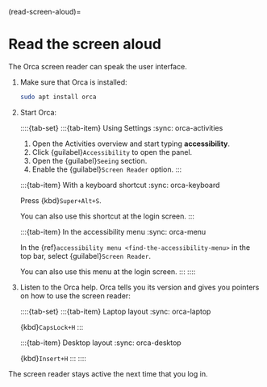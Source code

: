 (read-screen-aloud)=
# Read the screen aloud

The Orca screen reader can speak the user interface.

1. Make sure that Orca is installed:

    ```bash
    sudo apt install orca
    ```

2. Start Orca:

    ::::{tab-set}
    :::{tab-item} Using Settings
    :sync: orca-activities

    1. Open the Activities overview and start typing **accessibility**.
    2. Click {guilabel}`Accessibility` to open the panel.
    3. Open the {guilabel}`Seeing` section.
    4. Enable the {guilabel}`Screen Reader` option.
    :::

    :::{tab-item} With a keyboard shortcut
    :sync: orca-keyboard

    Press {kbd}`Super+Alt+S`.

    You can also use this shortcut at the login screen.
    :::

    :::{tab-item} In the accessibility menu
    :sync: orca-menu

    In the {ref}`accessibility menu <find-the-accessibility-menu>` in the top bar, select {guilabel}`Screen Reader`.

    You can also use this menu at the login screen.
    :::
    ::::

3. Listen to the Orca help. Orca tells you its version and gives you pointers on how to use the screen reader:

    ::::{tab-set}
    :::{tab-item} Laptop layout
    :sync: orca-laptop

    {kbd}`CapsLock+H`
    :::

    :::{tab-item} Desktop layout
    :sync: orca-desktop

    {kbd}`Insert+H`
    :::
    ::::


The screen reader stays active the next time that you log in.

